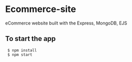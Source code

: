 # Ecommerce-site

eCommerce website built with the Express, MongoDB, EJS


## To start the app
     $ npm install
     $ npm start
